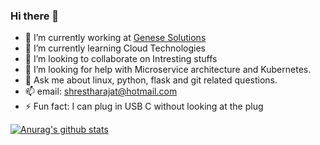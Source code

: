 ### Hi there 👋

<!--
**ShresthaRajat/ShresthaRajat** is a ✨ _special_ ✨ repository because its `README.md` (this file) appears on your GitHub profile.

Here are some ideas to get you started:
-->
- 🔭 I’m currently working at [Genese Solutions](https://www.genesesolution.com/)
- 🌱 I’m currently learning Cloud Technologies
- 👯 I’m looking to collaborate on Intresting stuffs
- 🤔 I’m looking for help with Microservice architecture and Kubernetes.
- 💬 Ask me about linux, python, flask and git related questions.
- 📫 email:  shrestharajat@hotmail.com 
- ⚡ Fun fact: I can plug in USB C without looking at the plug

<!--[![Top Langs](https://github-readme-stats.vercel.app/api/top-langs/?username=shrestharajat&layout=compact)](https://github.com/anuraghazra/github-readme-stats)
-->
[![Anurag's github stats](https://github-readme-stats.vercel.app/api?username=shrestharajat)](https://github.com/anuraghazra/github-readme-stats)
